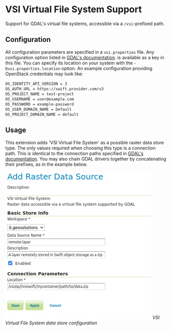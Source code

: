 # VSI Virtual File System Support

Support for GDAL's virtual file systems, accessible via a ``/vsi``-prefixed path.

## Configuration

All configuration parameters are specified in a `vsi.properties` file. Any configuration option listed in [GDAL's documentation](https://gdal.org/user/virtual_file_systems.html). is available as a key in this file. You can specify its location on your system with the `-Dvsi.properties.location` option. An example configuration providing OpenStack credentials may look like:

    OS_IDENTITY_API_VERSION = 3
    OS_AUTH_URL = https://swift.provider.com/v3
    OS_PROJECT_NAME = test-project
    OS_USERNAME = user@example.com
    OS_PASSWORD = example-password
    OS_USER_DOMAIN_NAME = Default
    OS_PROJECT_DOMAIN_NAME = default

## Usage

This extension adds 'VSI Virtual File System' as a possible raster data store type. The only values required when choosing this type is a connection path. This is identical to the connection paths specified in [GDAL's documentation](https://gdal.org/user/virtual_file_systems.html). You may also chain GDAL drivers together by concatenating their prefixes, as in the example below.

![](images/vsiconfig.png)
*VSI Virtual File System data store configuration*

